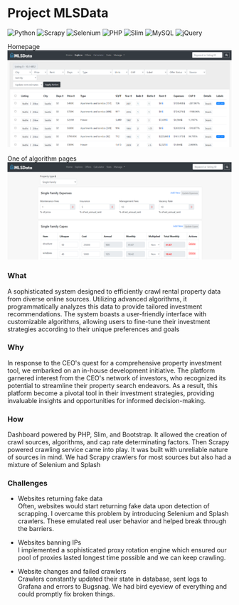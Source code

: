 # Project MLSData
![Python](https://img.shields.io/badge/Python-3776AB?logo=python&logoColor=white) ![Scrapy](https://img.shields.io/badge/Scrapy-1A1A1A?logo=scrapy&logoColor=white) ![Selenium](https://img.shields.io/badge/Selenium-43B02A?logo=selenium&logoColor=white) ![PHP](https://img.shields.io/badge/PHP-777BB4?logo=php&logoColor=white) ![Slim](https://img.shields.io/badge/Slim-4584B6?logo=slim&logoColor=white) ![MySQL](https://img.shields.io/badge/MySQL-4479A1?logo=mysql&logoColor=white) ![jQuery](https://img.shields.io/badge/jQuery-0769AD?logo=jquery&logoColor=white)

Homepage
![Homepage](mlsdata-home.png)

One of algorithm pages
![Homepage](mlsdata-algo.png)

### What
A sophisticated system designed to efficiently crawl rental property data from diverse online sources. Utilizing advanced algorithms, it programmatically analyzes this data to provide tailored investment recommendations. The system boasts a user-friendly interface with customizable algorithms, allowing users to fine-tune their investment strategies according to their unique preferences and goals

### Why
In response to the CEO's quest for a comprehensive property investment tool, we embarked on an in-house development initiative. The platform garnered interest from the CEO's network of investors, who recognized its potential to streamline their property search endeavors. As a result, this platform become a pivotal tool in their investment strategies, providing invaluable insights and opportunities for informed decision-making.

### How
Dashboard powered by PHP, Slim, and Bootstrap. It allowed the creation of crawl sources, algorithms, and cap rate determinating factors. Then Scrapy powered crawling service came into play. It was built with unreliable nature of sources in mind. We had Scrapy crawlers for most sources but also had a mixture of Selenium and Splash

### Challenges
- Websites returning fake data     
Often, websites would start returning fake data upon detection of scrapping. I overcame this problem by introducing Selenium and Splash crawlers. These emulated real user behavior and helped break through the barriers.

- Websites banning IPs      
I implemented a sophisticated proxy rotation engine which ensured our pool of proxies lasted longest time possible and we can keep crawling.

- Website changes and failed crawlers      
Crawlers constantly updated their state in database, sent logs to Grafana and errors to Bugsnag. We had bird eyeview of everything and could promptly fix broken things.
